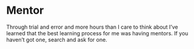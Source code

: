 # Mentor

Through trial and error and more hours than I care to think about I’ve learned that the best learning process for me was having mentors. If you haven’t got one, search and ask for one.